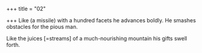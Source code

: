 +++
title = "02"

+++
Like (a missile) with a hundred facets he advances boldly. He smashes  obstacles for the pious man.

Like the juices [=streams] of a much-nourishing mountain his gifts  swell forth.